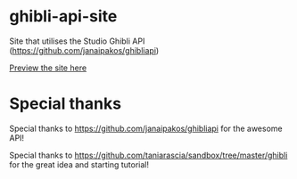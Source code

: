 # ghibli-api-site
Site that utilises the Studio Ghibli API (https://github.com/janaipakos/ghibliapi)

[Preview the site here](https://skyheat.github.io/ghibliapi/)

# Special thanks
Special thanks to https://github.com/janaipakos/ghibliapi for the awesome API!

Special thanks to https://github.com/taniarascia/sandbox/tree/master/ghibli for the great idea and starting tutorial!
